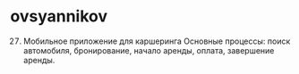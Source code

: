 # ovsyannikov
27. Мобильное приложение для каршеринга
Основные процессы: поиск автомобиля, бронирование, начало аренды, оплата, завершение аренды.
